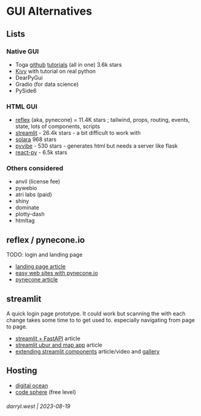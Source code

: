 # GUI Alternatives

## Lists

### Native GUI

* Toga [github](https://github.com/beeware/toga) [tutorials](https://toga.readthedocs.io/en/stable/) (all in one) 3.6k stars
* [Kivy](https://kivy.org/doc/stable/gettingstarted/intro.html) with tutorial on real python
* DearPyGui
* Gradio (for data science)
* PySide6

### HTML GUI

* [reflex](https://reflex.dev/) (aka, pynecone) = 11.4K stars ; tailwind, props, routing, events, state, lots of components, scripts
* [streamlit](https://streamlit.io) - 26.4k stars - a bit difficult to work with
* [solara](https://solara.dev/) 968 stars
* [pyvibe](https://www.pyvibe.com/) - 530 stars - generates html but needs a server like flask
* [react-py](https://reactpy.dev/) - 6.5k stars

### Others considered

* anvil (license fee)
* pywebio 
* atri labs (paid)
* shiny
* dominate
* plotty-dash
* htmltag

## reflex / pynecone.io

TODO: login and landing page

* [landing page article](https://medium.com/codesphere-cloud/building-landing-pages-in-vanilla-python-with-pynecone-in-codesphere-51acf8d630b4)
* [easy web sites with pynecone.io](https://medium.com/codingthesmartway-com-blog/building-web-apps-with-python-has-never-been-easier-get-started-with-pynecone-a9f60c1532c)
* [pynecone article](https://medium.com/python-in-plain-english/pondering-pythons-pynecone-41721ac067aa)

## streamlit

A quick login page prototype.  It could work but scanning the with each change takes some time to to get used to.  especially navigating from page to page.

* [streamlit + FastAPI](https://medium.com/codex/streamlit-fastapi-%EF%B8%8F-the-ingredients-you-need-for-your-next-data-science-recipe-ffbeb5f76a92) article
* [streamlit ubur and map app](https://medium.com/towards-data-science/streamlit-101-an-in-depth-introduction-fc8aad9492f2) article
* [extending streamlit components](https://medium.com/streamlit/introducing-streamlit-components-d73f2092ae30) article/video and [gallery](https://streamlit.io/components)

## Hosting

* [digital ocean](https://www.digitalocean.com/)
* [code sphere](https://codesphere.com/) (free level)

###### darryl.west | 2023-08-19
